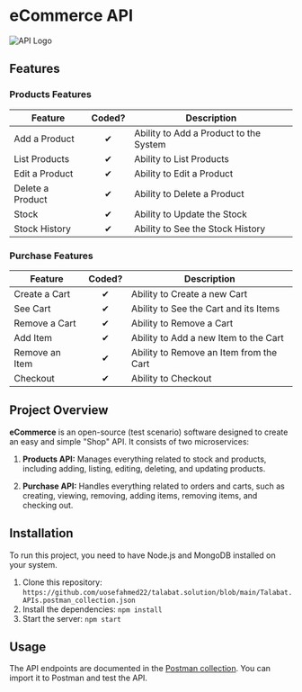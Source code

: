 # eCommerce API

![API Logo](http://imgur.com/t3teAxi.png)

## Features

### Products Features

| Feature         | Coded? | Description                                   |
|-----------------|:------:|-----------------------------------------------|
| Add a Product   | &#10004; | Ability to Add a Product to the System        |
| List Products   | &#10004; | Ability to List Products                      |
| Edit a Product   | &#10004; | Ability to Edit a Product                    |
| Delete a Product | &#10004; | Ability to Delete a Product                  |
| Stock           | &#10004; | Ability to Update the Stock                   |
| Stock History   | &#10004; | Ability to See the Stock History              |

### Purchase Features

| Feature         | Coded? | Description                                   |
|-----------------|:------:|-----------------------------------------------|
| Create a Cart   | &#10004; | Ability to Create a new Cart                  |
| See Cart        | &#10004; | Ability to See the Cart and its Items         |
| Remove a Cart   | &#10004; | Ability to Remove a Cart                      |
| Add Item        | &#10004; | Ability to Add a new Item to the Cart         |
| Remove an Item  | &#10004; | Ability to Remove an Item from the Cart       |
| Checkout        | &#10004; | Ability to Checkout                           |

## Project Overview

**eCommerce** is an open-source (test scenario) software designed to create an easy and simple "Shop" API. It consists of two microservices:

1. **Products API:** Manages everything related to stock and products, including adding, listing, editing, deleting, and updating products.

2. **Purchase API:** Handles everything related to orders and carts, such as creating, viewing, removing, adding items, removing items, and checking out.

## Installation

To run this project, you need to have Node.js and MongoDB installed on your system.

1. Clone this repository: `https://github.com/uosefahmed22/talabat.solution/blob/main/Talabat.APIs.postman_collection.json`
2. Install the dependencies: `npm install`
3. Start the server: `npm start`

## Usage

The API endpoints are documented in the [Postman collection](https://github.com/uosefahmed22/talabat.solution/blob/main/Talabat.APIs.postman_collection.json). You can import it to Postman and test the API.
